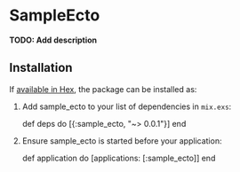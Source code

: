 # SampleEcto

**TODO: Add description**

## Installation

If [available in Hex](https://hex.pm/docs/publish), the package can be installed as:

  1. Add sample_ecto to your list of dependencies in `mix.exs`:

        def deps do
          [{:sample_ecto, "~> 0.0.1"}]
        end

  2. Ensure sample_ecto is started before your application:

        def application do
          [applications: [:sample_ecto]]
        end

